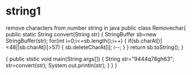 # string1
remove characters from number string in java
public class Removechar{
 public static String convert(String str)
 {
    StringBuffer sb=new StringBuffer(str);
    for(int i=0;i<=sb.length();i++)
     {
        if(sb.charAt[i]<48||sb.charAt[i]>57)
         {
            sb.deleteCharAt[i];
            i--;
         }
      }
    return sb.toString();
 }   
    

{
  public ststic void main(String args[])
    {
       String str="9444q78gh63";
       str=convert(str);
       System.out.println(str);
     }
 } 
 }
